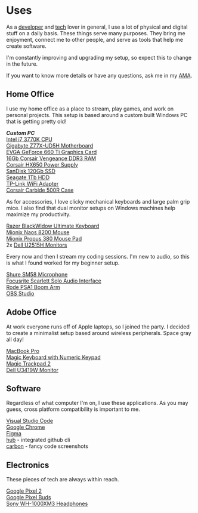 # Uses

As a [developer][developer] and [tech][tech] lover in general, I use a lot of physical and digital stuff on a daily basis.
These things serve many purposes. They bring me enjoyment, connect me to other people, and serve as tools that help me create software.

I'm constantly improving and upgrading my setup, so expect this to change in the future.

If you want to know more details or have any questions, ask me in my [AMA][ama].

## Home Office

I use my home office as a place to stream, play games, and work on personal projects. This setup is based around a custom built Windows PC that is getting pretty old!

**_Custom PC_**  
[Intel i7 3770K CPU][cpu]  
[Gigabyte Z77X-UD5H Motherboard][motherboard]  
[EVGA GeForce 660 Ti Graphics Card][gpu]  
[16Gb Corsair Vengeance DDR3 RAM][memory]  
[Corsair HX650 Power Supply][power]  
[SanDisk 120Gb SSD][ssd]  
[Seagate 1Tb HDD][hdd]  
[TP-Link WiFi Adapter][wifi]  
[Corsair Carbide 500R Case][case]

As for accessories, I love clicky mechanical keyboards and large palm grip mice. I also find that dual monitor setups on Windows machines help maximize my productivity.

[Razer BlackWidow Ultimate Keyboard][blackwidow]  
[Mionix Naos 8200 Mouse][naos]  
[Mionix Propus 380 Mouse Pad][propus]  
2x [Dell U2515H Monitors][u2515h]

Every now and then I stream my coding sessions. I'm new to audio, so this is what I found worked for my beginner setup.

[Shure SM58 Microphone][sm58]  
[Focusrite Scarlett Solo Audio Interface][scarlett-solo]  
[Rode PSA1 Boom Arm][psa1]  
[OBS Studio][obs]

## Adobe Office

At work everyone runs off of Apple laptops, so I joined the party. I decided to create a minimalist setup based around wireless peripherals. Space gray all day!

[MacBook Pro][macbook]  
[Magic Keyboard with Numeric Keypad][magic-keyboard]  
[Magic Trackpad 2][magic-trackpad]  
[Dell U3419W Monitor][u3419w]

## Software

Regardless of what computer I'm on, I use these applications. As you may guess, cross platform compatibility is important to me.

[Visual Studio Code][vscode]  
[Google Chrome][chrome]  
[Figma][figma]  
[hub][hub] - integrated github cli  
[carbon][carbon] - fancy code screenshots

## Electronics

These pieces of tech are always within reach.

[Google Pixel 2][pixel]  
[Google Pixel Buds][pixel-buds]  
[Sony WH-1000XM3 Headphones][wh-1000mx3]

[developer]: https://bradgarropy.com/topic/coding
[tech]: https://bradgarropy.com/topic/tech
[ama]: https://github.com/bradgarropy/ama#readme
[cpu]: https://amzn.to/2WmxEoN
[motherboard]: https://www.gigabyte.com/us/Motherboard/GA-Z77X-UD5H-rev-10
[gpu]: https://amzn.to/2M99Pgw
[memory]: https://amzn.to/2ExyqFl
[power]: https://amzn.to/2QvVv0d
[ssd]: https://amzn.to/2wl8XKQ
[hdd]: https://amzn.to/2WmXYz3
[wifi]: https://amzn.to/2Qp6054
[case]: https://amzn.to/2W2DTPw
[blackwidow]: https://amzn.to/2QsPZeI
[naos]: https://amzn.to/2K3u3Fy
[propus]: https://amzn.to/2whwgoS
[u2515h]: https://amzn.to/2MbuEYw
[sm58]: https://amzn.to/2W2z5cD
[scarlett-solo]: https://amzn.to/2MbAcSW
[psa1]: https://amzn.to/2Wgz8kH
[obs]: https://obsproject.com/
[macbook]: https://amzn.to/2JZlZFQ
[magic-keyboard]: https://amzn.to/2M5Ge7y
[magic-trackpad]: https://amzn.to/2wg00Td
[u3419w]: https://amzn.to/2wk9Kfa
[pixel]: https://amzn.to/2EwHsm6
[pixel-buds]: https://store.google.com/product/google_pixel_buds
[wh-1000mx3]: https://amzn.to/2W3fAAT
[vscode]: https://code.visualstudio.com/
[chrome]: https://www.google.com/chrome/
[hub]: https://hub.github.com/
[figma]: https://www.figma.com/
[carbon]: https://carbon.now.sh/
